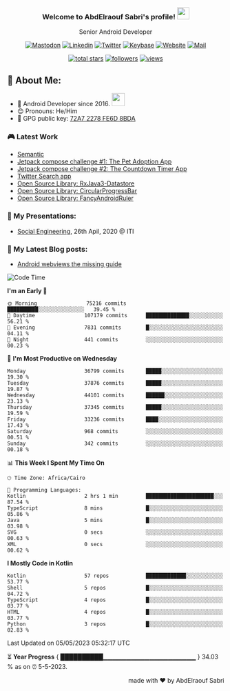 
<!--
  Title: Senior Android Developer @Storyteller
  Description: Google Certified Associate Android Developer, Clean code, TDD, CICD with knowledge in cybersecurity. 
  Author: abd3lraouf, AbdElraouf Sabri
  -->

<h3 align="center">
  Welcome to AbdElraouf Sabri's profile! 
  <img src="https://media.giphy.com/media/hvRJCLFzcasrR4ia7z/giphy.gif" width="28">
</h3>

<p align='center'>
    Senior Android Developer
</p>

<!-- Social icons section -->
<p align='center'>
      <a href="https://androiddev.social/@abd3lraouf" rel="me"><img src="https://custom-icon-badges.herokuapp.com/badge/-mastodon-black?style=for-the-badge&amp;logo=Mastodon&logoColor=white" alt="Mastodon"></a>
      <a href="https://www.linkedin.com/in/abd3lraouf/"><img src="https://custom-icon-badges.herokuapp.com/badge/-LinkedIn-black?style=for-the-badge&amp;logo=Linkedin&logoColor=white" alt="Linkedin"></a>
      <a href="https://twitter.com/abd3lraouf"><img src="https://custom-icon-badges.herokuapp.com/badge/-Twitter-black?style=for-the-badge&amp;logo=twitter&logoColor=white" alt="Twitter"></a>
      <a href="https://keybase.io/abd3lraouf"><img src="https://custom-icon-badges.herokuapp.com/badge/-Keybase-black?style=for-the-badge&logo=keybase&logoColor=white" alt="Keybase"></a>
      <a href="https://www.abd3lraouf.dev/portfolio/"><img src="https://img.shields.io/badge/-Portfolio-black?style=for-the-badge&amp;logo=google-chrome&amp;logoColor=white" alt="Website"></a>
      <a href="mailto:abdelraoufsabri@gmail.com"><img src="https://img.shields.io/badge/-Say%20Hi!-black?style=for-the-badge&amp;logo=gmail" alt="Mail"></a>
</p>

<!-- Stats icons section -->
<p align='center'>
  <a href="https://github.com/abd3lraouf?tab=repositories&sort=stargazers">
    <img alt="total stars" title="Total stars on GitHub" src="https://custom-icon-badges.herokuapp.com/badge/dynamic/json?logo=star&color=55960c&labelColor=488207&label=Stars&style=for-the-badge&query=%24.stars&url=https://api.github-star-counter.workers.dev/user/abd3lraouf"/></a>
  <a href="https://github.com/abd3lraouf?tab=followers">
    <img alt="followers" title="Follow me on Github" src="https://custom-icon-badges.herokuapp.com/github/followers/abd3lraouf?color=236ad3&labelColor=1155ba&style=for-the-badge&logo=person-add&label=Follow&logoColor=white"/></a>
  <a href="https://github.com/abd3lraouf">
    <img alt="views" title="GitHub profile views" src="https://enwj06txat9l677.m.pipedream.net"/></a>
</p>

<!-- Resume Download section 
<p align='center'>
      <a href="https://github.com/abd3lraouf/abd3lraouf/releases/latest/download/AbdElraouf.Sabri.Android.Developer.resume.pdf
"><img src="https://custom-icon-badges.herokuapp.com/badge/-download%20resume-EC1C24?style=for-the-badge&logo=Adobe%20Acrobat%20Reader&logoColor=white" alt="views" title="Download my latest resume" alt="resume"></a>
</p>
-->

## 🤵 About Me:
- 🏦 Android Developer since 2016.
      <img src="https://media.giphy.com/media/WUlplcMpOCEmTGBtBW/giphy.gif" width="30">
- 😊 Pronouns: He/Him
- 🔑 GPG public key: [72A7 2278 FE6D 8BDA](https://keybase.io/abd3lraouf/pgp_keys.asc?fingerprint=d971ef94887269e4308587a772a72278fe6d8bda)

### 🎮 Latest Work

<!-- - [MVI posts](https://github.com/AbdElraoufSabri/MVIPosts) --> 
- [Semantic](https://github.com/abd3lraouf/Semantic)
- [Jetpack compose challenge #1: The Pet Adoption App](https://github.com/abd3lraouf/compose-challenge-1)
- [Jetpack compose challenge #2: The Countdown Timer App](https://github.com/abd3lraouf/compose-challenge-2)
- [Twitter Search app](https://github.com/abd3lraouf/WeeTwit)
- [Open Source Library: RxJava3-Datastore](https://github.com/abd3lraouf/DatastoreWithRxJava3)
- [Open Source Library: CircularProgressBar](https://github.com/abd3lraouf/CircularProgressBar)
- [Open Source Library: FancyAndroidRuler](https://github.com/abd3lraouf/FancyAndroidRuler)
<!-- - [MVI sample](https://github.com/abd3lraouf/mviSample) -->

### 📕 My Presentations:

- [Social Engineering](https://abd3lraouf.github.io/social-engineering/), 26th Apil, 2020 @ ITI

### 📕 My Latest Blog posts:
<!-- BLOG-POST-LIST:START -->
- [Android webviews the missing guide](https://abd3lraouf.dev/posts/android-webviews-the-missing-guide/)
<!-- BLOG-POST-LIST:END -->

<!--START_SECTION:waka-->
![Code Time](http://img.shields.io/badge/Code%20Time-489%20hrs%2042%20mins-blue)

**I'm an Early 🐤** 

```text
🌞 Morning                75216 commits       ██████████░░░░░░░░░░░░░░░   39.45 % 
🌆 Daytime                107179 commits      ██████████████░░░░░░░░░░░   56.21 % 
🌃 Evening                7831 commits        █░░░░░░░░░░░░░░░░░░░░░░░░   04.11 % 
🌙 Night                  441 commits         ░░░░░░░░░░░░░░░░░░░░░░░░░   00.23 % 
```
📅 **I'm Most Productive on Wednesday** 

```text
Monday                   36799 commits       █████░░░░░░░░░░░░░░░░░░░░   19.30 % 
Tuesday                  37876 commits       █████░░░░░░░░░░░░░░░░░░░░   19.87 % 
Wednesday                44101 commits       ██████░░░░░░░░░░░░░░░░░░░   23.13 % 
Thursday                 37345 commits       █████░░░░░░░░░░░░░░░░░░░░   19.59 % 
Friday                   33236 commits       ████░░░░░░░░░░░░░░░░░░░░░   17.43 % 
Saturday                 968 commits         ░░░░░░░░░░░░░░░░░░░░░░░░░   00.51 % 
Sunday                   342 commits         ░░░░░░░░░░░░░░░░░░░░░░░░░   00.18 % 
```


📊 **This Week I Spent My Time On** 

```text
🕑︎ Time Zone: Africa/Cairo

💬 Programming Languages: 
Kotlin                   2 hrs 1 min         ██████████████████████░░░   87.54 % 
TypeScript               8 mins              █░░░░░░░░░░░░░░░░░░░░░░░░   05.86 % 
Java                     5 mins              █░░░░░░░░░░░░░░░░░░░░░░░░   03.98 % 
SVG                      0 secs              ░░░░░░░░░░░░░░░░░░░░░░░░░   00.63 % 
XML                      0 secs              ░░░░░░░░░░░░░░░░░░░░░░░░░   00.62 % 
```

**I Mostly Code in Kotlin** 

```text
Kotlin                   57 repos            █████████████░░░░░░░░░░░░   53.77 % 
Shell                    5 repos             █░░░░░░░░░░░░░░░░░░░░░░░░   04.72 % 
TypeScript               4 repos             █░░░░░░░░░░░░░░░░░░░░░░░░   03.77 % 
HTML                     4 repos             █░░░░░░░░░░░░░░░░░░░░░░░░   03.77 % 
Python                   3 repos             █░░░░░░░░░░░░░░░░░░░░░░░░   02.83 % 
```




 Last Updated on 05/05/2023 05:32:17 UTC
<!--END_SECTION:waka-->

⏳ **Year Progress** { ██████████▁▁▁▁▁▁▁▁▁▁▁▁▁▁▁▁▁▁▁▁ } 34.03 % as on ⏰ 5-5-2023.

<p align="right">made with ❤️ by AbdElraouf Sabri</p>

